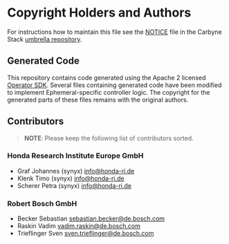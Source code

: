 # Copyright Holders and Authors

For instructions how to maintain this file see the
[NOTICE](https://github.com/carbynestack/carbynestack/blob/master/NOTICE.md)
file in the Carbyne Stack
[umbrella repository](https://github.com/carbynestack/carbynestack).

## Generated Code

This repository contains code generated using the Apache 2 licensed
[Operator SDK](https://github.com/operator-framework/operator-sdk). Several
files containing generated code have been modified to implement
Ephemeral-specific controller logic. The copyright for the generated parts of
these files remains with the original authors.

## Contributors

> **NOTE**: Please keep the following list of contributors sorted.

### Honda Research Institute Europe GmbH

- Graf Johannes (synyx) [info@honda-ri.de](mailto:info@honda-ri.de)
- Klenk Timo (synyx) [info@honda-ri.de](mailto:info@honda-ri.de)
- Scherer Petra (synyx) [info@honda-ri.de](mailto:info@honda-ri.de)

### Robert Bosch GmbH

- Becker Sebastian <sebastian.becker@de.bosch.com>
- Raskin Vadim <vadim.raskin@de.bosch.com>
- Trieflinger Sven <sven.trieflinger@de.bosch.com>

